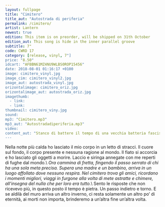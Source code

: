 ```yaml
---
layout: fullpage
title: "Cimitero"
title_aut: "Autostrada di periferia"
permalink: /cimitero/
artist: Lantern
newest: true
edition: This item is on preorder, will be shipped on 31th October
edition_aut: This song is hide in the inner parallel groove 
subtitle: 7"
code: CWRD 17
category: [release, vinyl, 7"]
price: "8.50"
idcart: "AFBBN61MZ4NU9WLBS0ROP15456"
date: 2018-08-01 01:16:17 +0100
image: cimitero_vinyl.jpg
image_cim: cimitero_vinyl2.jpg
image_aut: autostrada_vinyl.jpg
orizontalimage: cimitero_oriz.jpg
orizontalimage_aut: autostrada_oriz.jpg
imagethumb:
  - link:
  - link:
thumbnail: cimitero_viny.jpg
sound:
mp3: "Cimitero.mp3"
mp3_aut: "Autostradadiperiferia.mp3"
video:
content_aut: "Stanco di battere il tempo di una vecchia batteria fascista, dietro le barricate di una piazza, barricate di bidoni di film. Era vero che pensava alla strada nel modo di Keruack: un lungo tapis roulan, un flusso di coscienza; una meravigliosa linea ondulata che si increspa sui singhiozzi psichici del suo giovane pensiero. Senza nulla togliere alla piazza la sua dimensione era la strada, una strada che continua al di là del centro urbano e al di là di quella nuovissima Autostrada del Sole che scintillava oggi in Italia come un rivolo di cemento e catrame e oro, posto in fondo ad una periferia. Periferia d’Europa con le sue narrazioni di povertà e superstizione, col suo esercito illegale di rossa esasperazione, col suo esercito legale nero e anglofilo, col suo Sud e la sua Magia, coi suoi miti morti appesi in piazza… La piazza è la dimensione di questo Paese, paesone del mondo e carnevale insopportabile."
---
```


Nella notte più calda ho lasciato il mio corpo in un letto di stracci. Il cuore sul fondo, il corpo presente e nessuna ragione al mondo. Il fiato si accorcia e ho lasciato gli oggetti a morire. Laccio e siringa annegate con me reperti di fughe dal mondo.\\
*Ora cammina di fretta, fingendo il passo serrato di chi ha una sola meta precisa. Supera una madre e un bambino, arriva in un luogo affollato dove nessuno respira. Nel cimitero trova gli amici, ricordano i momenti migliori, viaggi in furgone alla volta di mete astratte e chimere, all’insegna del nulla che per loro era tutto.*\\
Sento le risposte che non ricevevo più, in questo posto il tempo è pietra. Un passo indietro e torno. E se aldilà del muro arriva un altro inverno, ci resta solamente un altro po’ di eternità, ai morti non importa, brinderemo a un’altra fine un’altra volta.